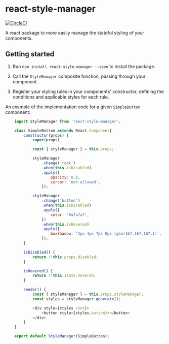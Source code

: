 # react-style-manager

[![CircleCI](https://circleci.com/gh/mb3online/react-style-manager.svg?style=shield&circle-token=91dc3f3ee64e7396e268b64d2bb70b243e79e73b)](https://circleci.com/gh/mb3online/react-style-manager)

A react package to more easily manage the stateful styling of your components.

## Getting started

1. Run `npm install react-style-manager --save` to install the package.

2. Call the `StyleManager` composite function, passing through your component.

3. Register your styling rules in your components' constructor, defining the conditions and applicable styles for each rule.

An example of the implementation code for a given `SimpleButton` component:

```javascript
    import StyleManager from 'react-style-manager';

    class SimpleButton extends React.Component{
        constructor(props) {
            super(props)

            const { styleManager } = this.props;

            styleManager
                .change('root')
                .when(this.isDisabled)
                .apply({
                    opacity: 0.8,
                    cursor: 'not-allowed',
                });

            styleManager
                .change('button')
                .when(this.isDisabled)
                .apply({
                    color: '#a7a7a7',
                })
                .when(this.isHovered)
                .apply({
                    boxShadow: '2px 4px 7px 0px rgba(167,167,167,1)',
                });
        }

        isDisabled() {
            return !!this.props.disabled;
        }

        isHovered() {
            return !!this.state.hovered;
        }

        render() {
            const { styleManager } = this.props.styleManager;
            const styles = styleManager.generate();

            <div style={styles.root}>
                <button style={styles.button}></button>
            </div>
        }
    }

    export default StyleManager(SimpleButton);
```
